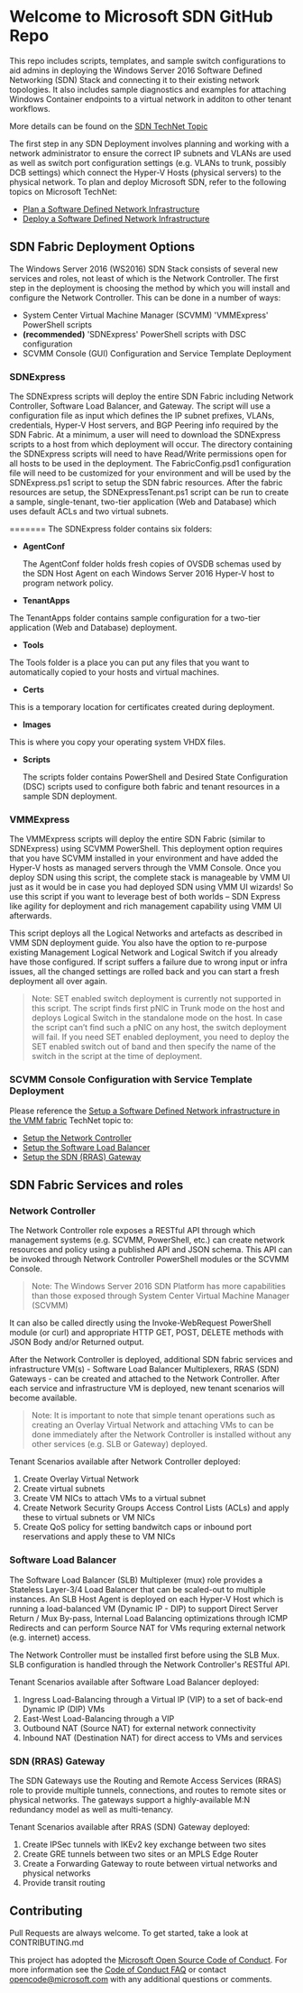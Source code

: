 # Welcome to Microsoft SDN GitHub Repo
This repo includes scripts, templates, and sample switch configurations to aid admins in deploying the Windows Server 2016 Software Defined Networking (SDN) Stack and connecting it to their existing network topologies. It also includes sample diagnostics and examples for attaching Windows Container endpoints to a virtual network in additon to other tenant workflows. 

More details can be found on the [SDN TechNet Topic](https://technet.microsoft.com/en-us/windows-server-docs/networking/sdn/software-defined-networking) 

The first step in any SDN Deployment involves planning and working with a network administrator to ensure the correct IP subnets and VLANs are used as well as switch port configuration settings (e.g. VLANs to trunk, possibly DCB settings) which connect the Hyper-V Hosts (physical servers) to the physical network.   To plan and deploy Microsoft SDN, refer to the following topics on Microsoft TechNet:
* [Plan a Software Defined Network Infrastructure](https://technet.microsoft.com/en-us/windows-server-docs/networking/sdn/plan/plan-software-defined-networking)
* [Deploy a Software Defined Network Infrastructure](https://technet.microsoft.com/en-us/library/mt590901.aspx)

## SDN Fabric Deployment Options  
The Windows Server 2016 (WS2016) SDN Stack consists of several new services and roles, not least of which is the Network Controller. The first step in the deployment is choosing the method by which you will install and configure the Network Controller. This can be done in a number of ways:
 * System Center Virtual Machine Manager (SCVMM) 'VMMExpress' PowerShell scripts 
 * **(recommended)** 'SDNExpress' PowerShell scripts with DSC configuration
 * SCVMM Console (GUI) Configuration and Service Template Deployment

### SDNExpress 
The SDNExpress scripts will deploy the entire SDN Fabric including Network Controller, Software Load Balancer, and Gateway. The script will use a configuration file as input which defines the IP subnet prefixes, VLANs, credentials, Hyper-V Host servers, and BGP Peering info required by the SDN Fabric.  At a minimum, a user will need to download the SDNExpress scripts to a host from which deployment will occur. The directory containing the SDNExpress scripts will need to have Read/Write permissions open for all hosts to be used in the deployment. The FabricConfig.psd1 configuration file will need to be customized for your environment and will be used by the SDNExpress.ps1 script to setup the SDN fabric resources. After the fabric resources are setup, the SDNExpressTenant.ps1 script can be run to create a sample, single-tenant, two-tier application (Web and Database) which uses default ACLs and two virtual subnets. 

=======
The SDNExpress folder contains six folders: 

* **AgentConf**

  The AgentConf folder holds fresh copies of OVSDB schemas used by the SDN Host Agent on each Windows Server 2016 Hyper-V host to program network policy.

* **TenantApps**

 The TenantApps folder contains sample configuration for a two-tier application (Web and Database) deployment.
 
* **Tools**

 The Tools folder is a place you can put any files that you want to automatically copied to your hosts and virtual machines.

* **Certs**

 This is a temporary location for certificates created during deployment.

* **Images**

 This is where you copy your operating system VHDX  files.


* **Scripts**

  The scripts folder contains PowerShell and Desired State Configuration (DSC) scripts used to configure both fabric and tenant resources in a sample SDN deployment.

### VMMExpress
The VMMExpress scripts will deploy the entire SDN Fabric (similar to SDNExpress) using SCVMM PowerShell. This deployment option requires that you have SCVMM installed in your environment and have added the Hyper-V hosts as managed servers through the VMM Console. Once you deploy SDN using this script, the complete stack is manageable by VMM UI just as it would be in case you had deployed SDN using VMM UI wizards! So use this script if you want to leverage best of both worlds – SDN Express like agility for deployment and rich management capability using VMM UI afterwards. 

This script deploys all the Logical Networks and artefacts as described in VMM SDN deployment guide. You also have the option to re-purpose existing Management Logical Network and Logical Switch if you already have those configured. If script suffers a failure due to wrong input or infra issues, all the changed settings are rolled back and you can start a fresh deployment all over again.

> Note: SET enabled switch deployment is currently not supported in this script. The script finds first pNIC in Trunk mode on the host and deploys Logical Switch in the standalone mode on the host. In case the script can’t find such a pNIC on any host, the switch deployment will fail. If you need SET enabled deployment, you need to deploy the SET enabled switch out of band and then specify the name of the switch in the script at the time of deployment.

### SCVMM Console Configuration with Service Template Deployment 

Please reference the [Setup a Software Defined Network infrastructure in the VMM fabric](https://technet.microsoft.com/en-us/system-center-docs/vmm/scenario/sdn-overview) TechNet topic to:
 * [Setup the Network Controller](https://technet.microsoft.com/en-us/system-center-docs/vmm/scenario/sdn-network-controller)
 * [Setup the Software Load Balancer](https://technet.microsoft.com/en-us/system-center-docs/vmm/scenario/sdn-slb)
 * [Setup the SDN (RRAS) Gateway](https://technet.microsoft.com/en-us/system-center-docs/vmm/scenario/sdn-gateway)

## SDN Fabric Services and roles

### Network Controller 
The Network Controller role exposes a RESTful API through which management systems (e.g. SCVMM, PowerShell, etc.) can create network resources and policy using a published API and JSON schema. This API can be invoked through Network Controller PowerShell modules or the SCVMM Console. 
> Note: The Windows Server 2016 SDN Platform has more capabilities than those exposed through System Center Virtual Machine Manager (SCVMM)

It can also be called directly using the Invoke-WebRequest PowerShell module (or curl) and appropriate HTTP GET, POST, DELETE methods with JSON Body and/or Returned output.   

After the Network Controller is deployed, additional SDN fabric services and infrastructure VM(s) - Software Load Balancer Multiplexers, RRAS (SDN) Gateways - can be created and attached to the Network Controller. After each service and infrastructure VM is deployed, new tenant scenarios will become available.  
> Note: It is important to note that simple tenant operations such as creating an Overlay Virtual Network and attaching VMs to can be done immediately after the Network Controller is installed without any other services (e.g. SLB or Gateway) deployed. 

Tenant Scenarios available after Network Controller deployed:
 1. Create Overlay Virtual Network 
 2. Create virtual subnets
 3. Create VM NICs to attach VMs to a virtual subnet 
 4. Create Network Security Groups Access Control Lists (ACLs) and apply these to virtual subnets or VM NICs
 5. Create QoS policy for setting bandwitch caps or inbound port reservations and apply these to VM NICs

### Software Load Balancer
The Software Load Balancer (SLB) Multiplexer (mux) role provides a Stateless Layer-3/4 Load Balancer that can be scaled-out to multiple instances. An SLB Host Agent is deployed on each Hyper-V Host which is running a load-balanced VM (Dynamic IP - DIP) to support Direct Server Return / Mux By-pass, Internal Load Balancing optimizations through ICMP Redirects and can perform Source NAT for VMs requring external network (e.g. internet) access. 

The Network Controller must be installed first before using the SLB Mux. SLB configuration is handled through the Network Controller's RESTful API. 

Tenant Scenarios available after Software Load Balancer deployed:
 1. Ingress Load-Balancing through a Virtual IP (VIP) to a set of back-end Dynamic IP (DIP) VMs
 2. East-West Load-Balancing through a VIP
 3. Outbound NAT (Source NAT) for external network connectivity
 4. Inbound NAT (Destination NAT) for direct access to VMs and services     

### SDN (RRAS) Gateway
The SDN Gateways use the Routing and Remote Access Services (RRAS) role to provide multiple tunnels, connections, and routes to remote sites or physical networks. The gateways support a highly-available M:N redundancy model as well as multi-tenancy.


Tenant Scenarios available after RRAS (SDN) Gateway deployed:
 1. Create IPSec tunnels with IKEv2 key exchange between two sites
 2. Create GRE tunnels between two sites or an MPLS Edge Router
 3. Create a Forwarding Gateway to route between virtual networks and physical networks
 4. Provide transit routing  

## Contributing

Pull Requests are always welcome. To get started, take a look at CONTRIBUTING.md 


This project has adopted the [Microsoft Open Source Code of Conduct](https://opensource.microsoft.com/codeofconduct/). For more information see the [Code of Conduct FAQ](https://opensource.microsoft.com/codeofconduct/faq/) or contact [opencode@microsoft.com](mailto:opencode@microsoft.com) with any additional questions or comments.
